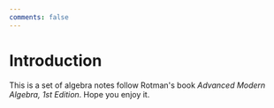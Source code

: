 ```yaml
---
comments: false
---
```


# Introduction

This is a set of algebra notes follow Rotman's book *Advanced Modern Algebra, 1st Edition*. Hope you enjoy it.

